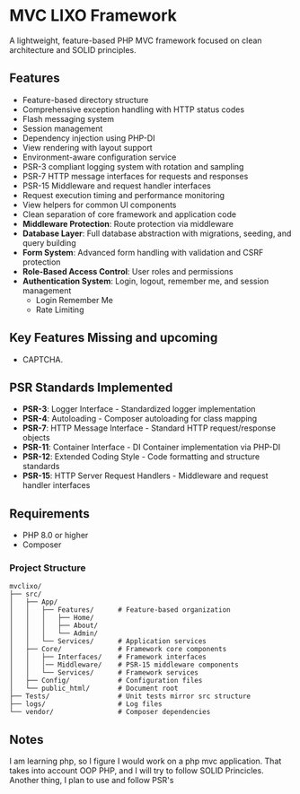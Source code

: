 # MVC LIXO Framework

A lightweight, feature-based PHP MVC framework focused on clean architecture and SOLID principles.

## Features

- Feature-based directory structure
- Comprehensive exception handling with HTTP status codes
- Flash messaging system
- Session management
- Dependency injection using PHP-DI
- View rendering with layout support
- Environment-aware configuration service
- PSR-3 compliant logging system with rotation and sampling
- PSR-7 HTTP message interfaces for requests and responses
- PSR-15 Middleware and request handler interfaces
- Request execution timing and performance monitoring
- View helpers for common UI components
- Clean separation of core framework and application code
- **Middleware Protection**: Route protection via middleware
- **Database Layer**: Full database abstraction with migrations, seeding, and query building
- **Form System**: Advanced form handling with validation and CSRF protection
- **Role-Based Access Control**: User roles and permissions
- **Authentication System**: Login, logout, remember me, and session management
    - Login Remember Me
    - Rate Limiting

## Key Features Missing and upcoming
- CAPTCHA.

## PSR Standards Implemented
- **PSR-3**: Logger Interface - Standardized logger implementation
- **PSR-4**: Autoloading - Composer autoloading for class mapping
- **PSR-7**: HTTP Message Interface - Standard HTTP request/response objects
- **PSR-11**: Container Interface - DI Container implementation via PHP-DI
- **PSR-12**: Extended Coding Style - Code formatting and structure standards
- **PSR-15**: HTTP Server Request Handlers - Middleware and request handler interfaces

## Requirements

- PHP 8.0 or higher
- Composer

### Project Structure
```
mvclixo/
├── src/
│   ├── App/
│   │   ├── Features/      # Feature-based organization
│   │   │   ├── Home/
│   │   │   ├── About/
│   │   │   └── Admin/
│   │   └── Services/      # Application services
│   ├── Core/              # Framework core components
│   │   ├── Interfaces/    # Framework interfaces
│   │   │── Middleware/    # PSR-15 middleware components
│   │   └── Services/      # Framework services
│   ├── Config/            # Configuration files
│   └── public_html/       # Document root
├── Tests/                 # Unit tests mirror src structure
├── logs/                  # Log files
└── vendor/                # Composer dependencies
```



## Notes
I am learning php, so I figure I would work on a php mvc application. That takes into account OOP PHP, and I will try to follow SOLID Princicles.  
Another thing, I plan to use and follow PSR's


